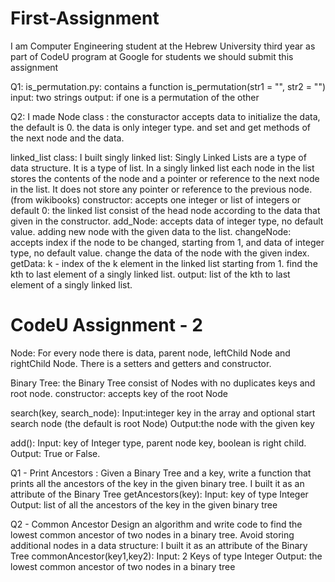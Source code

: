 # First-Assignment

I am Computer Engineering student at the Hebrew University third year as part of CodeU program at Google for students we should submit this assignment

Q1: is_permutation.py: contains a function is_permutation(str1 = "", str2 = "") input: two strings output: if one is a permutation of the other

Q2: I made Node class : the consturactor accepts data to initialize the data, the default is 0. the data is only integer type. and set and get methods of the next node and the data.

linked_list class: I built singly linked list: Singly Linked Lists are a type of data structure. It is a type of list. In a singly linked list each node in the list stores the contents of the node and a pointer or reference to the next node in the list. It does not store any pointer or reference to the previous node. (from wikibooks) constructor: accepts one integer or list of integers or default 0: the linked list consist of the head node according to the data that given in the constructor. add_Node: accepts data of integer type, no default value. adding new node with the given data to the list. changeNode: accepts index if the node to be changed, starting from 1, and data of integer type, no default value. change the data of the node with the given index. getData: k - index of the k element in the linked list starting from 1. find the kth to last element of a singly linked list. output: list of the kth to last element of a singly linked list.

# CodeU Assignment - 2
Node:
For every node there is data, parent node, leftChild Node and rightChild Node.
There is a setters and getters and constructor.

Binary Tree:
the Binary Tree consist of Nodes with no duplicates keys and root node.
constructor: 
accepts key of the root Node

search(key, search_node):
Input:integer key in the array and optional start search node (the default is root Node)
Output:the node with the given key

add():
Input: key of Integer type, parent node key, boolean is right child.
Output: True or False.

Q1 - Print Ancestors :
Given a Binary Tree and a key, write a function that prints all the ancestors of the key in the given binary tree.
I built it as an attribute of the Binary Tree getAncestors(key):
Input: key of type Integer
Output: list of all the ancestors of the key in the given binary tree

Q2 - Common Ancestor 
Design an algorithm and write code to find the lowest common ancestor of two nodes in a binary tree. Avoid storing additional nodes in a data structure:
I built it as an attribute of the Binary Tree commonAncestor(key1,key2):
Input: 2 Keys of type Integer
Output: the lowest common ancestor of two nodes in a binary tree
